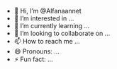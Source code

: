 - 👋 Hi, I’m @Alfanaannet
- 👀 I’m interested in ...
- 🌱 I’m currently learning ...
- 💞️ I’m looking to collaborate on ...
- 📫 How to reach me ...
- 😄 Pronouns: ...
- ⚡ Fun fact: ...

<!---
Alfanaannet/Alfanaannet is a ✨ special ✨ repository because its `README.md` (this file) appears on your GitHub profile.
You can click the Preview link to take a look at your changes.
--->
